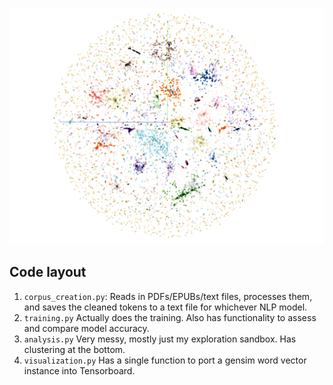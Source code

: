 ![\ ](figures/full_distribution.png)

## Code layout
1. `corpus_creation.py`: Reads in PDFs/EPUBs/text files, processes them, and saves the cleaned tokens to a text file for whichever NLP model.
2. `training.py` Actually does the training. Also has functionality to assess and compare model accuracy.
3. `analysis.py` Very messy, mostly just my exploration sandbox. Has clustering at the bottom.
4. `visualization.py` Has a single function to port a gensim word vector instance into Tensorboard.

